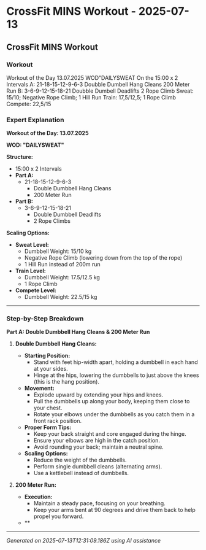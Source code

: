 # CrossFit MINS Workout - 2025-07-13

## CrossFit MINS Workout

### Workout
Workout of the Day 13.07.2025 WOD"DAILYSWEAT On the 15:00 x 2 Intervals A: 21-18-15-12-9-6-3 Doubble Dumbell Hang Cleans 200 Meter Run B: 3-6-9-12-15-18-21 Doubble Dumbell Deadlifts 2 Rope Climb Sweat: 15/10; Negative Rope Climb; 1 Hill Run Train: 17,5/12,5; 1 Rope Climb Compete: 22,5/15

### Expert Explanation
**Workout of the Day: 13.07.2025**

**WOD: "DAILYSWEAT"**

**Structure:**
- 15:00 x 2 Intervals
- **Part A:**
  - 21-18-15-12-9-6-3
    - Double Dumbbell Hang Cleans
    - 200 Meter Run
- **Part B:**
  - 3-6-9-12-15-18-21
    - Double Dumbbell Deadlifts
    - 2 Rope Climbs

**Scaling Options:**
- **Sweat Level:** 
  - Dumbbell Weight: 15/10 kg
  - Negative Rope Climb (lowering down from the top of the rope)
  - 1 Hill Run instead of 200m run
- **Train Level:**
  - Dumbbell Weight: 17.5/12.5 kg
  - 1 Rope Climb
- **Compete Level:**
  - Dumbbell Weight: 22.5/15 kg

---

### Step-by-Step Breakdown

**Part A: Double Dumbbell Hang Cleans & 200 Meter Run**

1. **Double Dumbbell Hang Cleans:**
   - **Starting Position:**
     - Stand with feet hip-width apart, holding a dumbbell in each hand at your sides.
     - Hinge at the hips, lowering the dumbbells to just above the knees (this is the hang position).
   - **Movement:**
     - Explode upward by extending your hips and knees.
     - Pull the dumbbells up along your body, keeping them close to your chest.
     - Rotate your elbows under the dumbbells as you catch them in a front rack position.
   - **Proper Form Tips:**
     - Keep your back straight and core engaged during the hinge.
     - Ensure your elbows are high in the catch position.
     - Avoid rounding your back; maintain a neutral spine.
   - **Scaling Options:**
     - Reduce the weight of the dumbbells.
     - Perform single dumbbell cleans (alternating arms).
     - Use a kettlebell instead of dumbbells.

2. **200 Meter Run:**
   - **Execution:**
     - Maintain a steady pace, focusing on your breathing.
     - Keep your arms bent at 90 degrees and drive them back to help propel you forward.
   - **

---
*Generated on 2025-07-13T12:31:09.186Z using AI assistance*
